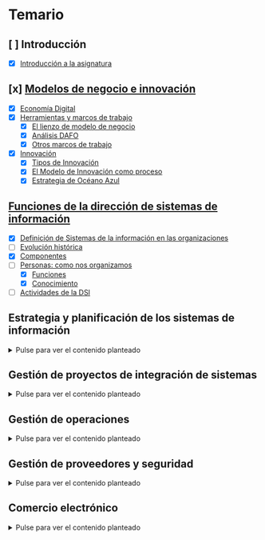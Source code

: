 # Temario

## [ ] Introducción

- [x] [Introducción a la asignatura](t00-00-00-introduccion.md)

## [x] [Modelos de negocio e innovación](./t01-00-00-modelosDeNegocioInnovacion.md)

- [x] [Economía Digital](t01-01-00-economiaDigital.md)
- [x] [Herramientas y marcos de trabajo](t01-02-00-herramientasMarcos.md)
  - [x] [El lienzo de modelo de negocio](t01-02-01-lienzoModeloNegocio.md)
  - [x] [Análisis DAFO](t01-02-02-analisisDAFO.md)
  - [x] [Otros marcos de trabajo](t01-02-03-algunosMarcos.md)
- [x] [Innovación](t01-03-00-innovacion.md)
  - [x] [Tipos de Innovación](t01-03-01-innovacionTipos.md)
  - [x] [El Modelo de Innovación como proceso](t01-03-02-innovacionComoProceso.md)
  - [x] [Estrategia de Océano Azul](t01-03-03-innovacionOceanoAzul.md)

## [Funciones de la dirección de sistemas de información](t02-00-00-funcionesDSI.md)

- [x] [Definición de Sistemas de la información en las organizaciones](t02-01-00-definicion.md)
- [ ] [Evolución histórica](t02-02-00-evolucion.md)
- [x] [Componentes](t02-03-00-componentes.md)
- [ ] [Personas: como nos organizamos](t02-04-00-personas.md)
  - [x] [Funciones](t02-04-00-s01-funciones.md)
  - [x] [Conocimiento](t02-04-00-s02-conocimiento.md)
- [ ] [Actividades de la DSI](t02-05-00-actividades.md)

## Estrategia y planificación de los sistemas de información

<details><summary>Pulse para ver el contenido planteado</summary>

- [ ] Transformación digital.
- [ ] La organización: usuarios - clientes.
- [ ] Evolución histórica.
- [ ] Planificación de las TI.
- [ ] Selección de la arquitectura empresarial. Caso: Mercado Libre.
- [ ] Evaluación, gestión y control de proyectos.
- [ ] El capital humano de TI.
- [ ] El rol del CIO.

</details>

## Gestión de proyectos de integración de sistemas

<details><summary>Pulse para ver el contenido planteado</summary>

- [ ] Objetivos, Introducción e Historia.
- [ ] Lenguajes de Programación.
- [ ] Metodología de Desarrollo, Ágil, CMMi.
- [ ] Tipología de Aplicaciones. ERP
- [ ] Caso Práctico: Implantación del ERP en CISCO

</details>

## Gestión de operaciones

<details><summary>Pulse para ver el contenido planteado</summary>

- [ ] Objetivos.
- [ ] Infraestructura Tecnológica.
- [ ] Cloud Computing.
- [ ] Green IT.- Virtualización: Virtualización de Servidores.
- [ ] Arquitectura Empresarial. 

</details>

## Gestión de proveedores y seguridad

<details><summary>Pulse para ver el contenido planteado</summary>

- [ ] Objetivos e introducción a la gestión de servicios.
- [ ] Rightsourcing, outsourcing, insourcing, multisourcing.
- [ ] Offshoring. Cómo se implanta y dónde es mejor implantarlo.
- [ ] Definición de SLA en procesos de externalización.
- [ ] Caso práctico de contrato SLA.
- [ ] Seguridad de Información en los negocios.
- [ ] Seguridad y privacidad.

</details>

## Comercio electrónico

<details><summary>Pulse para ver el contenido planteado</summary>

- [ ] Definición Comercio electrónico.
- [ ] Características Comercio electrónico.
- [ ] Evolución y situación actual. Éxitos y fracasos.
- [ ] Componentes de Negocio electrónico.
- [ ] Claves del Comercio electrónico.

</details>
